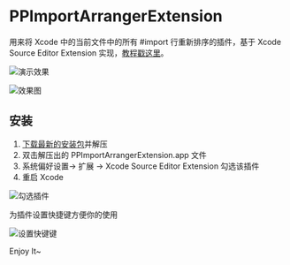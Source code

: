 # PPImportArrangerExtension
用来将 Xcode 中的当前文件中的所有 #import 行重新排序的插件，基于 Xcode Source Editor Extension 实现，[教程戳这里](https://www.jianshu.com/p/ca8ee6a7fcf3)。

![演示效果](http://upload-images.jianshu.io/upload_images/698554-9638491f62073029.gif?imageMogr2/auto-orient/strip%7CimageView2/2/w/1240)

![效果图](http://upload-images.jianshu.io/upload_images/698554-58e34917de432fbd.png?imageMogr2/auto-orient/strip%7CimageView2/2/w/1240)

## 安装

1. [下载最新的安装包](https://github.com/VernonVan/PPImportArrangerExtension/releases/download/1.0/PPImportArrangerExtension.app.zip)并解压
2. 双击解压出的 PPImportArrangerExtension.app 文件
3. 系统偏好设置-> 扩展 -> Xcode Source Editor Extension 勾选该插件
4. 重启 Xcode

![勾选插件](http://upload-images.jianshu.io/upload_images/698554-b35bafce22cccf86.png?imageMogr2/auto-orient/strip%7CimageView2/2/w/1240)



为插件设置快捷键方便你的使用

![设置快键键](http://upload-images.jianshu.io/upload_images/698554-d5f2a3622205f490.png?imageMogr2/auto-orient/strip%7CimageView2/2/w/1240)



Enjoy It~